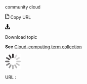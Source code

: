 # 

community cloud

![Copy URL](media/community-cloud/Copy.png)
Copy URL

![Download](media/community-cloud/Download.png)

Download topic

**See** [Cloud-computing term collection](https://worldready.cloudapp.net/Styleguide/Read?id=2700&topicid=28841)

![In progress](media/community-cloud/activity-large.gif)

URL :
